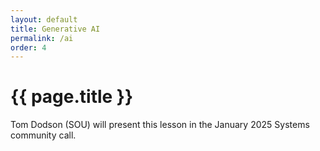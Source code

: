 ```yaml
---
layout: default
title: Generative AI
permalink: /ai
order: 4
---
```


# {{ page.title }}

Tom Dodson (SOU) will present this lesson in the January 2025 Systems community call.